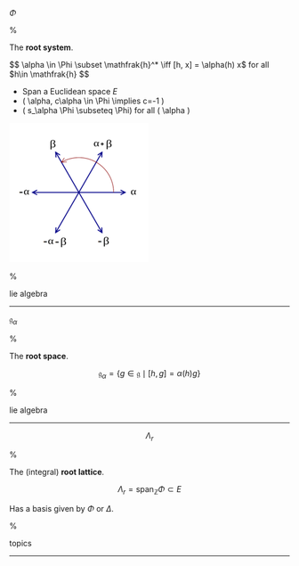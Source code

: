 $\Phi$

%

The **root system**.

$$
\alpha \in \Phi \subset \mathfrak{h}^* \iff [h, x] = \alpha(h) x$ for all $h\in \mathfrak{h}
$$

- Span a Euclidean space $E$
- \( \alpha, c\alpha \in \Phi \implies c=-1 \)
- \( s_\alpha \Phi \subseteq \Phi\) for all \( \alpha \)

![](2020-02-02-20-40-09.png)

%

lie algebra

---

$\mathfrak{g}_\alpha$

%

The **root space**.

$$
\mathfrak{g}_\alpha = \{g\in \mathfrak{g} \mid [h, g] = \alpha(h) g\}
$$

%

lie algebra

---



$$
\Lambda_r
$$

%

The (integral) **root lattice**.

$$
\Lambda_r = \mathrm{span}_{\mathbb{Z}}\Phi \subset E
$$

Has a basis given by $\Phi$ or $\Delta$.

%

topics

---




